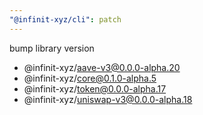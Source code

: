 ```yaml
---
"@infinit-xyz/cli": patch
---
```


bump library version
- @infinit-xyz/aave-v3@0.0.0-alpha.20
- @infinit-xyz/core@0.1.0-alpha.5
- @infinit-xyz/token@0.0.0-alpha.17
- @infinit-xyz/uniswap-v3@0.0.0-alpha.18